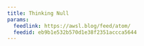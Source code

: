 ```yaml
---
title: Thinking Null
params:
  feedlink: https://awsl.blog/feed/atom/
  feedid: eb9b1e532b570d1e38f2351accca5644
---
```


